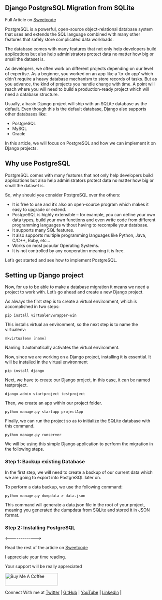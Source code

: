 ## Django PostgreSQL Migration from SQLite

Full Article on [Sweetcode](https://sweetcode.io/django-postgresql-migration-from-sqlite/)

PostgreSQL is a powerful, open-source object-relational database system that uses and extends the SQL language combined with many other features that safely store complicated data workloads.

The database comes with many features that not only help developers build applications but also help administrators protect data no matter how big or small the dataset is.

As developers, we often work on different projects depending on our level of expertise. As a beginner, you worked on an app like a ‘to-do app’ which didn’t require a heavy database mechanism to store records of tasks. But as you advance, the kind of projects you handle change with time. A point will reach where you will need to build a production-ready project which will need a database structure.

Usually, a basic Django project will ship with an SQLite database as the default. Even though this is the default database, Django also supports other databases like:

* PostgreSQL
* MySQL
* Oracle 

In this article, we will focus on PostgreSQL and how we can implement it on Django projects.

## Why use PostgreSQL 
PostgreSQL comes with many features that not only help developers build applications but also help administrators protect data no matter how big or small the dataset is.

So, why should you consider PostgreSQL over the others:

* It is free to use and it’s also an open-source program which makes it easy to upgrade or extend.
* PostgreSQL is highly extensible – for example, you can define your own data types, build your own functions and even write code from different programming languages without having to recompile your database.
* It supports many SQL features.
* It also supports multiple programming languages like Python, Java, C/C++, Ruby, etc…
* Works on most popular Operating Systems.
* It is not controlled by any cooperation meaning it is free.

Let’s get started and see how to implement PostgreSQL.

## Setting up Django project 

Now, for us to be able to make a database migration it means we need a project to work with. Let’s go ahead and create a new Django project.

As always the first step is to create a virtual environment, which is accomplished in two steps:

`pip install virtualenvwrapper-win`

This installs virtual an environment, so the next step is to name the virtualenv:

`mkvirtualenv [name]`

Naming it automatically activates the virtual environment.

Now, since we are working on a Django project, installing it is essential. It will be installed in the virtual environment

`pip install django`

Next, we have to create our Django project, in this case, it can be named testproject.

`django-admin startproject testproject`

Then, we create an app within our project folder.

`python manage.py startapp projectApp`

Finally, we can run the project so as to initialize the SQLite database with this command.

`python manage.py runserver`

We will be using this simple Django application to perform the migration in the following steps.

### Step 1: Backup existing Database

In the first step, we will need to create a backup of our current data which we are going to export into PostgreSQL later on.

To perform a data backup, we use the following command:

`python manage.py dumpdata > data.json`

This command will generate a data.json file in the root of your project, meaning you generated the dumpdata from SQLite and stored it in JSON format.

### Step 2: Installing PostgreSQL

<------------->

Read the rest of the article on [Sweetcode](https://sweetcode.io/django-postgresql-migration-from-sqlite/)

I appreciate your time reading.

Your support will be really appreciated

<a href="https://www.buymeacoffee.com/lary" target="_blank"><img src="https://cdn.buymeacoffee.com/buttons/default-orange.png" alt="Buy Me A Coffee" height="41" width="174"></a>

Connect With me at [Twitter](https://twitter.com/larymak1) | [GitHub](https://github.com/larymak) | [YouTube](https://www.youtube.com/channel/UCrT1ARRZfLOuf6nc_97eXEg) | [LinkedIn](https://www.linkedin.com/in/hillary-nyakundi)  | 
